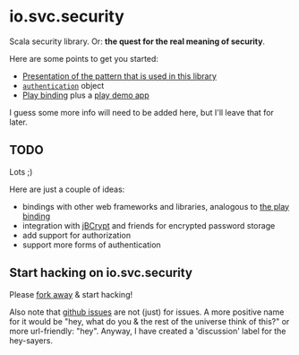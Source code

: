 io.svc.security
===============

Scala security library. Or: **the quest for the real meaning of security**.

Here are some points to get you started:

* [Presentation of the pattern that is used in this library](http://blog.rintcius.nl/post/di-on-steroids-with-scala-value-injection-on-traits.html)
* [`authentication`](https://github.com/svc-io/io.svc.security/blob/master/src/main/scala/io/svc/security/authentication.scala) object
* [Play binding](https://github.com/svc-io/io.svc.security.play) plus a [play demo app](https://github.com/svc-io/io.svc.security.play.demo)

I guess some more info will need to be added here, but I'll leave that for later.

TODO
----
Lots ;)

Here are just a couple of ideas:

* bindings with other web frameworks and libraries, analogous to [the play binding](https://github.com/svc-io/io.svc.security.play)
* integration with [jBCrypt](http://www.mindrot.org/projects/jBCrypt/) and friends for encrypted password storage
* add support for authorization
* support more forms of authentication


Start hacking on io.svc.security
--------------------------------
Please [fork away](https://github.com/svc-io/io.svc.security/fork_select) & start hacking!

Also note that [github issues](https://github.com/svc-io/io.svc.security/issues) are not (just) for issues. 
A more positive name for it would be "hey, what do you & the rest of the universe think of this?" 
or more url-friendly: "hey".
Anyway, I have created a 'discussion' label for the hey-sayers.

